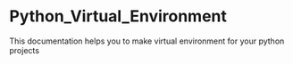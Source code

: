 # Python_Virtual_Environment
This documentation helps you to make virtual environment for your python projects
